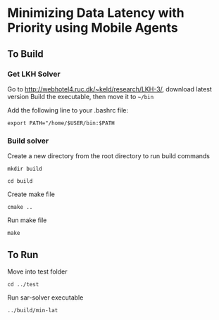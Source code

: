 # Minimizing Data Latency with Priority using Mobile Agents

## To Build

### Get LKH Solver

Go to http://webhotel4.ruc.dk/~keld/research/LKH-3/, download latest version
Build the executable, then move it to 
`~/bin`

Add the following line to your .bashrc file:

`export PATH="/home/$USER/bin:$PATH`

### Build solver
Create a new directory from the root directory to run build commands

`mkdir build`

`cd build`

Create make file

`cmake ..`

Run make file

`make`


## To Run

Move into test folder

`cd ../test`

Run sar-solver executable

`../build/min-lat`

